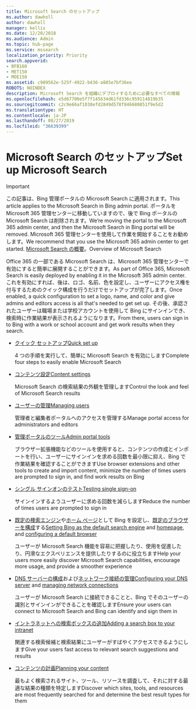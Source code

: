 ```yaml
---
title: Microsoft Search のセットアップ
ms.author: dawholl
author: dawholl
manager: kellis
ms.date: 12/20/2018
ms.audience: Admin
ms.topic: hub-page
ms.service: mssearch
localization_priority: Priority
search.appverid:
- BFB160
- MET150
- MOE150
ms.assetid: c989562e-525f-4922-b436-a885e7bf36ee
ROBOTS: NOINDEX
description: Microsoft Search を組織にデプロイするために必要なすべての情報
ms.openlocfilehash: e5d67700e5f7f145634d61fd336c959114819b35
ms.sourcegitcommit: c2c9e66af1038efd2849d578f846680851f9e5d2
ms.translationtype: HT
ms.contentlocale: ja-JP
ms.lasthandoff: 08/27/2019
ms.locfileid: "36639399"
---
```

# <a name="set-up-microsoft-search"></a><span data-ttu-id="42b7f-103">Microsoft Search のセットアップ</span><span class="sxs-lookup"><span data-stu-id="42b7f-103">Set up Microsoft Search</span></span>

> [!IMPORTANT]
> <span data-ttu-id="42b7f-104">この記事は、Bing 管理ポータルの Microsoft Search に適用されます。</span><span class="sxs-lookup"><span data-stu-id="42b7f-104">This article applies to the Microsoft Search in Bing admin portal.</span></span> <span data-ttu-id="42b7f-105">ポータルを Microsoft 365 管理センターに移動していますので、後で Bing ポータルの Microsoft Search は削除されます。</span><span class="sxs-lookup"><span data-stu-id="42b7f-105">We’re moving the portal to the Microsoft 365 admin center, and then the Microsoft Search in Bing portal will be removed.</span></span> <span data-ttu-id="42b7f-106">Microsoft 365 管理センターを使用して作業を開始することをお勧めします。</span><span class="sxs-lookup"><span data-stu-id="42b7f-106">We recommend that you use the Microsoft 365 admin center to get started.</span></span> <span data-ttu-id="42b7f-107">[Microsoft Search の概要](overview-microsoft-search.md)。</span><span class="sxs-lookup"><span data-stu-id="42b7f-107">Overview of Microsoft Search</span></span>
    
<span data-ttu-id="42b7f-108">Office 365 の一部である Microsoft Search は、Microsoft 365 管理センターで有効にすると簡単に展開することができます。</span><span class="sxs-lookup"><span data-stu-id="42b7f-108">As part of Office 365, Microsoft Search is easily deployed by enabling it in the Microsoft 365 admin center.</span></span> <span data-ttu-id="42b7f-109">これを有効にすれば、後は、ロゴ、名前、色を設定し、ユーザーにアクセス権を付与するためのクイック構成を行うだけでセットアップが完了します。</span><span class="sxs-lookup"><span data-stu-id="42b7f-109">Once enabled, a quick configuration to set a logo, name, and color and give admins and editors access is all that's needed to get set up.</span></span> <span data-ttu-id="42b7f-110">その後、承認されたユーザーは職場または学校アカウントを使用して Bing にサインインでき、検索時に作業結果が表示されるようになります。</span><span class="sxs-lookup"><span data-stu-id="42b7f-110">From there, users can sign in to Bing with a work or school account and get work results when they search.</span></span>

- [<span data-ttu-id="42b7f-111">クイック セットアップ</span><span class="sxs-lookup"><span data-stu-id="42b7f-111">Quick set up</span></span>](quick-set-up.md)
    
    <span data-ttu-id="42b7f-112">4 つの手順を実行して、簡単に Microsoft Search を有効にします</span><span class="sxs-lookup"><span data-stu-id="42b7f-112">Complete four steps to easily enable Microsoft Search</span></span>

- [<span data-ttu-id="42b7f-113">コンテンツ設定</span><span class="sxs-lookup"><span data-stu-id="42b7f-113">Content settings</span></span>](content-settings.md)
    
    <span data-ttu-id="42b7f-114">Microsoft Search の検索結果の外観を管理します</span><span class="sxs-lookup"><span data-stu-id="42b7f-114">Control the look and feel of Microsoft Search results</span></span>
    
- [<span data-ttu-id="42b7f-115">ユーザーの管理</span><span class="sxs-lookup"><span data-stu-id="42b7f-115">Managing users</span></span>](add-users.md)
    
    <span data-ttu-id="42b7f-116">管理者と編集者ポータルへのアクセスを管理する</span><span class="sxs-lookup"><span data-stu-id="42b7f-116">Manage portal access for administrators and editors</span></span>
    
- [<span data-ttu-id="42b7f-117">管理ポータルのツール</span><span class="sxs-lookup"><span data-stu-id="42b7f-117">Admin portal tools</span></span>](admin-portal-tools.md)
    
    <span data-ttu-id="42b7f-118">ブラウザー拡張機能などのツールを使用すると、コンテンツの作成とインポートを行い、ユーザーにサインインを求める回数を最小限に抑え、Bing で作業結果を確認することができます</span><span class="sxs-lookup"><span data-stu-id="42b7f-118">Use browser extensions and other tools to create and import content, minimize the number of times users are prompted to sign in, and find work results on Bing</span></span>
    
- [<span data-ttu-id="42b7f-119">シングル サインオンのテスト</span><span class="sxs-lookup"><span data-stu-id="42b7f-119">Testing single sign-on</span></span>](test-single-sign-on.md)
    
    <span data-ttu-id="42b7f-120">サインインするようユーザーに求める回数を減らします</span><span class="sxs-lookup"><span data-stu-id="42b7f-120">Reduce the number of times users are prompted to sign in</span></span>
    
- <span data-ttu-id="42b7f-121">[既定の検索エンジン](set-default-search-engine.md)や[ホーム ページ](set-default-homepage.md)として Bing を設定し、[既定のブラウザーを構成](set-default-browser.md)する</span><span class="sxs-lookup"><span data-stu-id="42b7f-121">[Setting Bing as the default search engine](set-default-search-engine.md) and [homepage](set-default-homepage.md), and [configuring a default browser](set-default-browser.md)</span></span>
    
    <span data-ttu-id="42b7f-122">ユーザーが Microsoft Search 機能を容易に把握したり、使用を促進したり、円滑なエクスペリエンスを提供したりするのに役立ちます</span><span class="sxs-lookup"><span data-stu-id="42b7f-122">Help your users more easily discover Microsoft Search capabilities, encourage more usage, and provide a smoother experience</span></span>
    
- <span data-ttu-id="42b7f-123">[DNS サーバーの構成](advanced-dns-configuration.md)および[ネットワーク接続の管理](manage-network-connections.md)</span><span class="sxs-lookup"><span data-stu-id="42b7f-123">[Configuring your DNS server](advanced-dns-configuration.md) and [managing network connections](manage-network-connections.md)</span></span>
    
    <span data-ttu-id="42b7f-124">ユーザーが Microsoft Search に接続できることと、Bing でそのユーザーの識別とサインインができることを確認します</span><span class="sxs-lookup"><span data-stu-id="42b7f-124">Ensure your users can connect to Microsoft Search and Bing can identify and sign them in</span></span>

- [<span data-ttu-id="42b7f-125">イントラネットへの検索ボックスの追加</span><span class="sxs-lookup"><span data-stu-id="42b7f-125">Adding a search box to your intranet</span></span>](add-a-search-box-to-your-intranet-site.md)

    <span data-ttu-id="42b7f-126">関連する検索候補と検索結果にユーザーがすばやくアクセスできるようにします</span><span class="sxs-lookup"><span data-stu-id="42b7f-126">Give your users fast access to relevant search suggestions and results</span></span>

- [<span data-ttu-id="42b7f-127">コンテンツの計画</span><span class="sxs-lookup"><span data-stu-id="42b7f-127">Planning your content</span></span>](plan-your-content.md)
    
    <span data-ttu-id="42b7f-128">最もよく検索されるサイト、ツール、リソースを調査して、それに対する最適な結果の種類を特定します</span><span class="sxs-lookup"><span data-stu-id="42b7f-128">Discover which sites, tools, and resources are most frequently searched for and determine the best result types for them</span></span>

  

